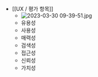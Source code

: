 - [[UX / 평가 항목]]
	- ![2023-03-30 09-39-51.jpg](../assets/2023-03-30_09-39-51_1680136827337_0.jpg)
	- 유용성
	- 사용성
	- 매력성
	- 검색성
	- 접근성
	- 신뢰성
	- 가치성